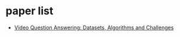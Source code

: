 # paper list

- [Video Question Answering: Datasets, Algorithms and Challenges](https://arxiv.org/pdf/2203.01225.pdf)
